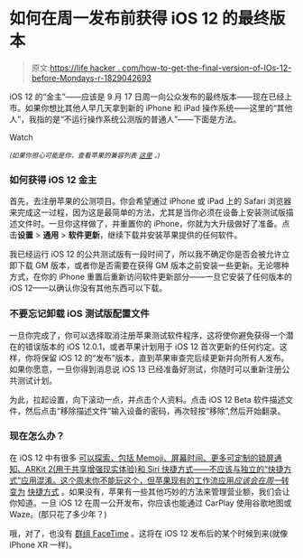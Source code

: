 # 如何在周一发布前获得 iOS 12 的最终版本

> 原文:[https://life hacker . com/how-to-get-the-final-version-of-IOs-12-before-Mondays-r-1829042693](https://lifehacker.com/how-to-get-the-final-version-of-ios-12-before-mondays-r-1829042693)

iOS 12 的“金主”——应该是 9 月 17 日周一向公众发布的最终版本——现在已经上市。如果你想比其他人早几天拿到新的 iPhone 和 iPad 操作系统——这里的“其他人”，我指的是“不运行操作系统公测版的普通人”——下面是方法。

Watch

<small>*(如果你担心可能是你，查看苹果的兼容列表*</small> [<small>*这里*</small>](https://www.apple.com/ios/ios-12/) <small>*。)*</small>

### 如何获得 iOS 12 金主

首先，去注册苹果的公测项目。你会希望通过 iPhone 或 iPad 上的 Safari 浏览器来完成这一过程，因为这是最简单的方法，尤其是当你必须在设备上安装测试版描述文件时。一旦你这样做了，并重置你的 iPhone，你就为大升级做好了准备。点击**设置** > **通用** > **软件更新**，继续下载并安装苹果提供的任何软件。

我已经运行 iOS 12 的公共测试版有一段时间了，所以我不确定你是否会被允许立即下载 GM 版本，或者你是否需要在获得 GM 版本之前安装一些更新。无论哪种方式，在你的 iPhone 重置后重新访问软件更新部分——一旦它安装了任何版本的 iOS 12——以确认你没有其他东西可以下载。

### 不要忘记卸载 iOS 测试版配置文件

一旦你完成了，你可以选择取消注册苹果测试软件程序，这将使你避免获得一个潜在的错误版本的 iOS 12.0.1，或者苹果计划用于 iOS 12 首次更新的任何约定。这样，你将保留 iOS 12 的“发布”版本，直到苹果审查完后续更新并向所有人发布。如果你愿意，一旦你得到消息说 iOS 13 已经准备好测试，你随时可以重新注册公共测试计划。

为此，拉起设置，向下滚动一点，并点击个人资料。点击 iOS 12 Beta 软件描述文件，然后点击“移除描述文件”输入设备的密码，再次轻按“移除”,然后开始翻录。

### 现在怎么办？

在 iOS 12 中有很多 [可以探索，包括 Memoji、屏幕时间、更多可定制的锁屏通知、ARKit 2(用于共享增强现实体验)和 Siri 快捷方式——不应该与独立的“快捷方式”应用混淆。这个周末你不能玩这个，但苹果现有的工作流应用*应该会在周一*转变为](https://lifehacker.com/the-first-things-you-should-try-in-apples-public-beta-f-1827134086) [快捷方式](https://www.apple.com/siri/) 。如果没有，苹果有一些其他巧妙的方法来管理营业额，我们会让你知道。一旦 iOS 12 在周一公开发布，你应该也能通过 CarPlay 使用谷歌地图或 Waze。(那只花了多少年？)

哦，对了，也没有 [群组 FaceTime](https://gizmodo.com/group-facetime-is-finally-a-thing-1826542848) 。这将在 iOS 12 发布后的某个时候到来(就像 iPhone XR 一样)。